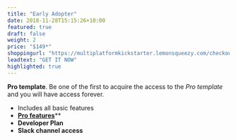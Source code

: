 ```yaml
---
title: "Early Adopter"
date: 2018-11-28T15:15:26+10:00
featured: true
draft: false
weight: 2
price: "$149*"
shoppingurl: "https://multiplatformkickstarter.lemonsqueezy.com/checkout/buy/235fc336-6706-4357-908b-b21209ec4dba"
leadtext: "GET IT NOW"
highlighted: true
---
```


**Pro template**. Be one of the first to acquire the access to the *Pro template* and you will have access forever.

* Includes all basic features
* **[Pro features](/features)****
* **Developer Plan**
* **Slack channel access**
